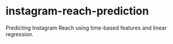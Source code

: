 # instagram-reach-prediction
Predicting Instagram Reach using time-based features and linear regression.
